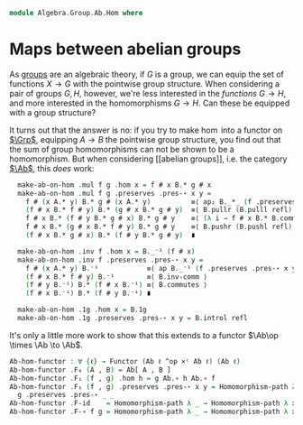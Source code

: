 <!--
```agda
open import Algebra.Group.Ab
open import Algebra.Group

open import Cat.Displayed.Univalence.Thin
open import Cat.Instances.Product
open import Cat.Displayed.Total
open import Cat.Prelude
```
-->

```agda
module Algebra.Group.Ab.Hom where
```

# Maps between abelian groups

<!--
```agda
open is-group-hom
open Total-hom
```
-->

As [groups] are an algebraic theory, if $G$ is a group, we can equip the
set of functions $X \to G$ with the pointwise group structure. When
considering a pair of groups $G, H$, however, we're less interested in
the _functions_ $G \to H$, and more interested in the homomorphisms $G
\to H$. Can these be equipped with a group structure?

[groups]: Algebra.Group.html

It turns out that the answer is no: if you try to make $\hom$ into a
functor on [$\Grp$], equipping $A \to B$ the pointwise group structure,
you find out that the sum of group homomorphisms can not be shown to be
a homomorphism. But when considering [[abelian groups]], i.e. the category
[$\Ab$], this _does_ work:

[$\Grp$]: Algebra.Group.Cat.Base.html
[$\Ab$]: Algebra.Group.Ab.html

<!--
```agda
Abelian-group-on-hom
  : ∀ {ℓ} (A B : Abelian-group ℓ)
  → Abelian-group-on (Ab.Hom A B)
Abelian-group-on-hom A B = to-abelian-group-on make-ab-on-hom module Hom-ab where
  open make-abelian-group
  private
    module B = Abelian-group-on (B .snd)
    module A = Abelian-group-on (A .snd)

  make-ab-on-hom : make-abelian-group (Ab.Hom A B)
  make-ab-on-hom .ab-is-set = Ab.Hom-set _ _
```
-->

```agda
  make-ab-on-hom .mul f g .hom x = f # x B.* g # x
  make-ab-on-hom .mul f g .preserves .pres-⋆ x y =
    f # (x A.* y) B.* g # (x A.* y)          ≡⟨ ap₂ B._*_ (f .preserves .pres-⋆ x y) (g .preserves .pres-⋆ x y) ⟩
    (f # x B.* f # y) B.* (g # x B.* g # y)  ≡⟨ B.pullr (B.pulll refl)  ⟩
    f # x B.* (f # y B.* g # x) B.* g # y    ≡⟨ (λ i → f # x B.* B.commutes {x = f # y} {y = g # x} i B.* (g # y)) ⟩
    f # x B.* (g # x B.* f # y) B.* g # y    ≡⟨ B.pushr (B.pushl refl) ⟩
    (f # x B.* g # x) B.* (f # y B.* g # y)  ∎

  make-ab-on-hom .inv f .hom x = B._⁻¹ (f # x)
  make-ab-on-hom .inv f .preserves .pres-⋆ x y =
    f # (x A.* y) B.⁻¹            ≡⟨ ap B._⁻¹ (f .preserves .pres-⋆ x y) ⟩
    (f # x B.* f # y) B.⁻¹        ≡⟨ B.inv-comm ⟩
    (f # y B.⁻¹) B.* (f # x B.⁻¹) ≡⟨ B.commutes ⟩
    (f # x B.⁻¹) B.* (f # y B.⁻¹) ∎

  make-ab-on-hom .1g .hom x = B.1g
  make-ab-on-hom .1g .preserves .pres-⋆ x y = B.introl refl
```

<!--
```agda
  make-ab-on-hom .idl x       = Homomorphism-path λ x → B.idl
  make-ab-on-hom .assoc x y z = Homomorphism-path λ _ → B.associative
  make-ab-on-hom .invl x      = Homomorphism-path λ x → B.inversel
  make-ab-on-hom .comm x y    = Homomorphism-path λ x → B.commutes

open Functor

Ab[_,_] : ∀ {ℓ} → Abelian-group ℓ → Ab.Ob → Ab.Ob
∣ Ab[ A , B ] .fst ∣ = _
Ab[ A , B ] .fst .is-tr = Ab.Hom-set A B
Ab[ A , B ] .snd = Abelian-group-on-hom A B
```
-->

It's only a little more work to show that this extends to a functor
$\Ab\op \times \Ab \to \Ab$.

```agda
Ab-hom-functor : ∀ {ℓ} → Functor (Ab ℓ ^op ×ᶜ Ab ℓ) (Ab ℓ)
Ab-hom-functor .F₀ (A , B) = Ab[ A , B ]
Ab-hom-functor .F₁ (f , g) .hom h = g Ab.∘ h Ab.∘ f
Ab-hom-functor .F₁ (f , g) .preserves .pres-⋆ x y = Homomorphism-path λ z →
  g .preserves .pres-⋆ _ _
Ab-hom-functor .F-id    = Homomorphism-path λ _ → Homomorphism-path λ x → refl
Ab-hom-functor .F-∘ f g = Homomorphism-path λ _ → Homomorphism-path λ x → refl
```
